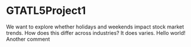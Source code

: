 # GTATL5Project1
We want to explore whether holidays and weekends impact stock market trends.  How does this differ across industries? 
It does varies. Hello world!
Another comment